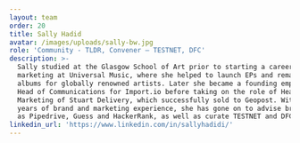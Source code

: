 ```yaml
---
layout: team
order: 20
title: Sally Hadid
avatar: /images/uploads/sally-bw.jpg
role: 'Community - TLDR, Convener – TESTNET, DFC'
description: >-
  Sally studied at the Glasgow School of Art prior to starting a career in
  marketing at Universal Music, where she helped to launch EPs and remastered
  albums for globally renowned artists. Later she became a founding employee and
  Head of Communications for Import.io before taking on the role of Head of
  Marketing of Stuart Delivery, which successfully sold to Geopost. With over 8
  years of brand and marketing experience, she has gone on to advise brands such
  as Pipedrive, Guess and HackerRank, as well as curate TESTNET and DFC.
linkedin_url: 'https://www.linkedin.com/in/sallyhadidi/'
---
```


